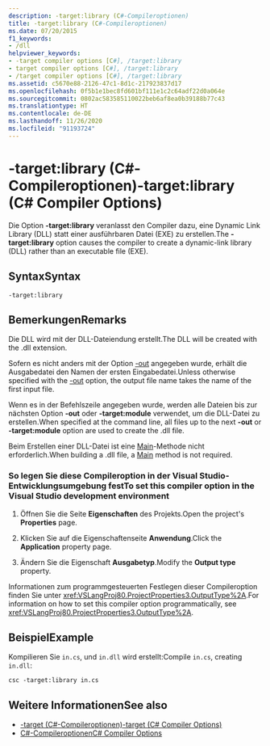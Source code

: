 ```yaml
---
description: -target:library (C#-Compileroptionen)
title: -target:library (C#-Compileroptionen)
ms.date: 07/20/2015
f1_keywords:
- /dll
helpviewer_keywords:
- -target compiler options [C#], /target:library
- target compiler options [C#], /target:library
- /target compiler options [C#], /target:library
ms.assetid: c5670e88-2126-47c1-8d1c-217923837d17
ms.openlocfilehash: 0f5b1e1bec8fd601bf111e1c2c64adf22d0a064e
ms.sourcegitcommit: 0802ac583585110022beb6af8ea0b39188b77c43
ms.translationtype: HT
ms.contentlocale: de-DE
ms.lasthandoff: 11/26/2020
ms.locfileid: "91193724"
---
```

# <a name="-targetlibrary-c-compiler-options"></a><span data-ttu-id="4807f-103">-target:library (C#-Compileroptionen)</span><span class="sxs-lookup"><span data-stu-id="4807f-103">-target:library (C# Compiler Options)</span></span>

<span data-ttu-id="4807f-104">Die Option **-target:library** veranlasst den Compiler dazu, eine Dynamic Link Library (DLL) statt einer ausführbaren Datei (EXE) zu erstellen.</span><span class="sxs-lookup"><span data-stu-id="4807f-104">The **-target:library** option causes the compiler to create a dynamic-link library (DLL) rather than an executable file (EXE).</span></span>  
  
## <a name="syntax"></a><span data-ttu-id="4807f-105">Syntax</span><span class="sxs-lookup"><span data-stu-id="4807f-105">Syntax</span></span>  
  
```console  
-target:library  
```  
  
## <a name="remarks"></a><span data-ttu-id="4807f-106">Bemerkungen</span><span class="sxs-lookup"><span data-stu-id="4807f-106">Remarks</span></span>  

 <span data-ttu-id="4807f-107">Die DLL wird mit der DLL-Dateiendung erstellt.</span><span class="sxs-lookup"><span data-stu-id="4807f-107">The DLL will be created with the .dll extension.</span></span>  
  
 <span data-ttu-id="4807f-108">Sofern es nicht anders mit der Option [-out](./out-compiler-option.md) angegeben wurde, erhält die Ausgabedatei den Namen der ersten Eingabedatei.</span><span class="sxs-lookup"><span data-stu-id="4807f-108">Unless otherwise specified with the [-out](./out-compiler-option.md) option, the output file name takes the name of the first input file.</span></span>  
  
 <span data-ttu-id="4807f-109">Wenn es in der Befehlszeile angegeben wurde, werden alle Dateien bis zur nächsten Option **-out** oder **-target:module** verwendet, um die DLL-Datei zu erstellen.</span><span class="sxs-lookup"><span data-stu-id="4807f-109">When specified at the command line, all files up to the next **-out** or **-target:module** option are used to create the .dll file.</span></span>  
  
 <span data-ttu-id="4807f-110">Beim Erstellen einer DLL-Datei ist eine [Main](../../programming-guide/main-and-command-args/index.md)-Methode nicht erforderlich.</span><span class="sxs-lookup"><span data-stu-id="4807f-110">When building a .dll file, a [Main](../../programming-guide/main-and-command-args/index.md) method is not required.</span></span>  
  
### <a name="to-set-this-compiler-option-in-the-visual-studio-development-environment"></a><span data-ttu-id="4807f-111">So legen Sie diese Compileroption in der Visual Studio-Entwicklungsumgebung fest</span><span class="sxs-lookup"><span data-stu-id="4807f-111">To set this compiler option in the Visual Studio development environment</span></span>  
  
1. <span data-ttu-id="4807f-112">Öffnen Sie die Seite **Eigenschaften** des Projekts.</span><span class="sxs-lookup"><span data-stu-id="4807f-112">Open the project's **Properties** page.</span></span>  
  
2. <span data-ttu-id="4807f-113">Klicken Sie auf die Eigenschaftenseite **Anwendung**.</span><span class="sxs-lookup"><span data-stu-id="4807f-113">Click the **Application** property page.</span></span>  
  
3. <span data-ttu-id="4807f-114">Ändern Sie die Eigenschaft **Ausgabetyp**.</span><span class="sxs-lookup"><span data-stu-id="4807f-114">Modify the **Output type** property.</span></span>  
  
 <span data-ttu-id="4807f-115">Informationen zum programmgesteuerten Festlegen dieser Compileroption finden Sie unter <xref:VSLangProj80.ProjectProperties3.OutputType%2A>.</span><span class="sxs-lookup"><span data-stu-id="4807f-115">For information on how to set this compiler option programmatically, see <xref:VSLangProj80.ProjectProperties3.OutputType%2A>.</span></span>  
  
## <a name="example"></a><span data-ttu-id="4807f-116">Beispiel</span><span class="sxs-lookup"><span data-stu-id="4807f-116">Example</span></span>  

 <span data-ttu-id="4807f-117">Kompilieren Sie `in.cs`, und `in.dll` wird erstellt:</span><span class="sxs-lookup"><span data-stu-id="4807f-117">Compile `in.cs`, creating `in.dll`:</span></span>  
  
```console  
csc -target:library in.cs  
```  
  
## <a name="see-also"></a><span data-ttu-id="4807f-118">Weitere Informationen</span><span class="sxs-lookup"><span data-stu-id="4807f-118">See also</span></span>

- [<span data-ttu-id="4807f-119">-target (C#-Compileroptionen)</span><span class="sxs-lookup"><span data-stu-id="4807f-119">-target (C# Compiler Options)</span></span>](./target-compiler-option.md)
- [<span data-ttu-id="4807f-120">C#-Compileroptionen</span><span class="sxs-lookup"><span data-stu-id="4807f-120">C# Compiler Options</span></span>](./index.md)
